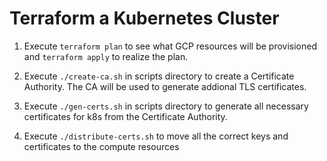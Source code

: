 # Terraform a Kubernetes Cluster

1. Execute `terraform plan` to see what GCP resources will be provisioned and `terraform apply` to realize the plan.

2. Execute `./create-ca.sh` in scripts directory to create a Certificate  Authority. The CA will be used to generate addional TLS certificates.

3. Execute `./gen-certs.sh` in scripts directory to generate all necessary certificates for k8s from the Certificate Authority.

4. Execute `./distribute-certs.sh` to move all the correct keys and certificates to the compute resources
